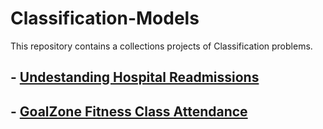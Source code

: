 # Classification-Models
This repository contains a collections projects of Classification problems.

## -  [Undestanding Hospital Readmissions](https://app.datacamp.com/workspace/w/372e7b2a-87f6-41f9-8a3a-a051d9545bb3)

## - [GoalZone Fitness Class Attendance](https://app.datacamp.com/workspace/w/94feb797-68bc-4e77-a43b-f0f8e92142d2)
